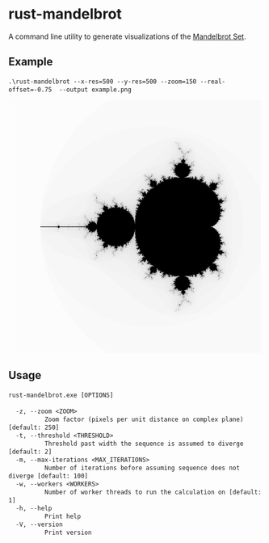 
# rust-mandelbrot

A command line utility to generate visualizations of the [Mandelbrot Set](https://en.wikipedia.org/wiki/Mandelbrot_set).

## Example

```shell
.\rust-mandelbrot --x-res=500 --y-res=500 --zoom=150 --real-offset=-0.75  --output example.png
```

![Mandelbrot Set](img/example.png)

## Usage

```
rust-mandelbrot.exe [OPTIONS]

  -z, --zoom <ZOOM>
          Zoom factor (pixels per unit distance on complex plane) [default: 250]
  -t, --threshold <THRESHOLD>
          Threshold past width the sequence is assumed to diverge [default: 2]
  -m, --max-iterations <MAX_ITERATIONS>
          Number of iterations before assuming sequence does not diverge [default: 100]
  -w, --workers <WORKERS>
          Number of worker threads to run the calculation on [default: 1]
  -h, --help
          Print help
  -V, --version
          Print version
```
